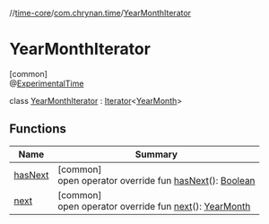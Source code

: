 //[time-core](../../../index.md)/[com.chrynan.time](../index.md)/[YearMonthIterator](index.md)

# YearMonthIterator

[common]\
@[ExperimentalTime](https://kotlinlang.org/api/latest/jvm/stdlib/kotlin.time/-experimental-time/index.html)

class [YearMonthIterator](index.md) : [Iterator](https://kotlinlang.org/api/latest/jvm/stdlib/kotlin.collections/-iterator/index.html)&lt;[YearMonth](../-year-month/index.md)&gt;

## Functions

| Name | Summary |
|---|---|
| [hasNext](has-next.md) | [common]<br>open operator override fun [hasNext](has-next.md)(): [Boolean](https://kotlinlang.org/api/latest/jvm/stdlib/kotlin/-boolean/index.html) |
| [next](next.md) | [common]<br>open operator override fun [next](next.md)(): [YearMonth](../-year-month/index.md) |
